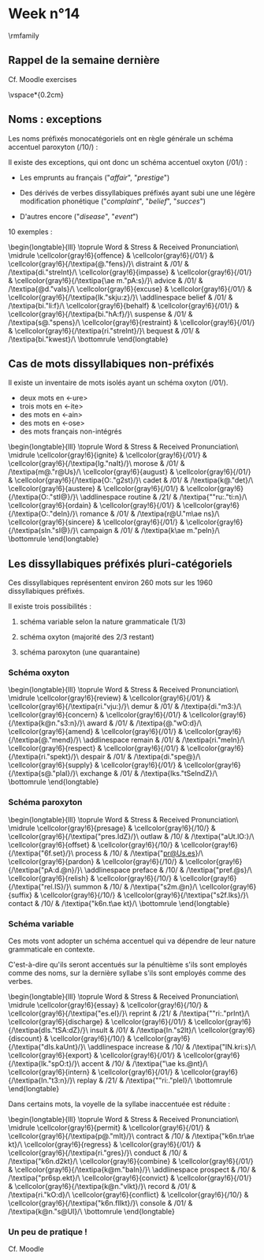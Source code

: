 # Week n°14




\rmfamily

## Rappel de la semaine dernière

Cf. Moodle exercises

\vspace*{0.2cm}

## Noms : exceptions

Les noms préfixés monocatégoriels ont en règle générale un schéma accentuel paroxyton (/10/) :

Il existe des exceptions, qui ont donc un schéma accentuel oxyton (/01/) :

* Les emprunts au français ("*affair*", "*prestige*")

* Des dérivés de verbes dissyllabiques préfixés ayant subi une une légère modification phonétique ("*complaint*", "*belief*", "*succes*")

* D'autres encore ("*disease*", "*event*")

10 exemples :


\begin{longtable}{lll}
\toprule
Word & Stress & Received Pronunciation\\
\midrule
\cellcolor{gray!6}{offence} & \cellcolor{gray!6}{/01/} & \cellcolor{gray!6}{/\textipa{@."fens}/}\\
distraint & /01/ & /\textipa{di."streInt}/\\
\cellcolor{gray!6}{impasse} & \cellcolor{gray!6}{/01/} & \cellcolor{gray!6}{/\textipa{\ae m."pA:s}/}\\
advice & /01/ & /\textipa{@d."vaIs}/\\
\cellcolor{gray!6}{excuse} & \cellcolor{gray!6}{/01/} & \cellcolor{gray!6}{/\textipa{Ik."skju:z}/}\\
\addlinespace
belief & /01/ & /\textipa{bi."li:f}/\\
\cellcolor{gray!6}{behalf} & \cellcolor{gray!6}{/01/} & \cellcolor{gray!6}{/\textipa{bi."hA:f}/}\\
suspense & /01/ & /\textipa{s@."spens}/\\
\cellcolor{gray!6}{restraint} & \cellcolor{gray!6}{/01/} & \cellcolor{gray!6}{/\textipa{ri."streInt}/}\\
bequest & /01/ & /\textipa{bi."kwest}/\\
\bottomrule
\end{longtable}

##  Cas de mots dissyllabiques non-préfixés

Il existe un inventaire de mots isolés ayant un schéma oxyton (/01/).

* deux mots en <-ure>
* trois mots en <-ite>
* des mots en <-ain>
* des mots en <-ose>
* des mots français non-intégrés



\begin{longtable}{lll}
\toprule
Word & Stress & Received Pronunciation\\
\midrule
\cellcolor{gray!6}{ignite} & \cellcolor{gray!6}{/01/} & \cellcolor{gray!6}{/\textipa{Ig."naIt}/}\\
morose & /01/ & /\textipa{m@."r@Us}/\\
\cellcolor{gray!6}{august} & \cellcolor{gray!6}{/01/} & \cellcolor{gray!6}{/\textipa{O:."g2st}/}\\
cadet & /01/ & /\textipa{k@."det}/\\
\cellcolor{gray!6}{austere} & \cellcolor{gray!6}{/01/} & \cellcolor{gray!6}{/\textipa{O:."stI@}/}\\
\addlinespace
routine & /21/ & /\textipa{""ru:."ti:n}/\\
\cellcolor{gray!6}{ordain} & \cellcolor{gray!6}{/01/} & \cellcolor{gray!6}{/\textipa{O:."deIn}/}\\
romance & /01/ & /\textipa{r@U."m\ae ns}/\\
\cellcolor{gray!6}{sincere} & \cellcolor{gray!6}{/01/} & \cellcolor{gray!6}{/\textipa{sIn."sI@}/}\\
campaign & /01/ & /\textipa{k\ae m."peIn}/\\
\bottomrule
\end{longtable}


## Les dissyllabiques préfixés pluri-catégoriels

Ces dissyllabiques représentent environ 260 mots sur les 1960 dissyllabiques préfixés.

Il existe trois possibilités :

1. schéma variable selon la nature grammaticale (1/3)

1. schéma oxyton (majorité des 2/3 restant)

1. schéma paroxyton (une quarantaine)

### Schéma oxyton


\begin{longtable}{lll}
\toprule
Word & Stress & Received Pronunciation\\
\midrule
\cellcolor{gray!6}{review} & \cellcolor{gray!6}{/01/} & \cellcolor{gray!6}{/\textipa{ri."vju:}/}\\
demur & /01/ & /\textipa{di."m3:}/\\
\cellcolor{gray!6}{concern} & \cellcolor{gray!6}{/01/} & \cellcolor{gray!6}{/\textipa{k@n."s3:n}/}\\
award & /01/ & /\textipa{@."wO:d}/\\
\cellcolor{gray!6}{amend} & \cellcolor{gray!6}{/01/} & \cellcolor{gray!6}{/\textipa{@."mend}/}\\
\addlinespace
remain & /01/ & /\textipa{ri."meIn}/\\
\cellcolor{gray!6}{respect} & \cellcolor{gray!6}{/01/} & \cellcolor{gray!6}{/\textipa{ri."spekt}/}\\
despair & /01/ & /\textipa{di."spe@}/\\
\cellcolor{gray!6}{supply} & \cellcolor{gray!6}{/01/} & \cellcolor{gray!6}{/\textipa{s@."plaI}/}\\
exchange & /01/ & /\textipa{Iks."tSeIndZ}/\\
\bottomrule
\end{longtable}

### Schéma paroxyton


\begin{longtable}{lll}
\toprule
Word & Stress & Received Pronunciation\\
\midrule
\cellcolor{gray!6}{presage} & \cellcolor{gray!6}{/10/} & \cellcolor{gray!6}{/\textipa{"pres.IdZ}/}\\
outlaw & /10/ & /\textipa{"aUt.lO:}/\\
\cellcolor{gray!6}{offset} & \cellcolor{gray!6}{/10/} & \cellcolor{gray!6}{/\textipa{"6f.set}/}\\
process & /10/ & /\textipa{"pr@Us.es}/\\
\cellcolor{gray!6}{pardon} & \cellcolor{gray!6}{/10/} & \cellcolor{gray!6}{/\textipa{"pA:d.@n}/}\\
\addlinespace
preface & /10/ & /\textipa{"pref.@s}/\\
\cellcolor{gray!6}{relish} & \cellcolor{gray!6}{/10/} & \cellcolor{gray!6}{/\textipa{"rel.IS}/}\\
summon & /10/ & /\textipa{"s2m.@n}/\\
\cellcolor{gray!6}{suffix} & \cellcolor{gray!6}{/10/} & \cellcolor{gray!6}{/\textipa{"s2f.Iks}/}\\
contact & /10/ & /\textipa{"k6n.t\ae kt}/\\
\bottomrule
\end{longtable}

### Schéma variable

Ces mots vont adopter un schéma accentuel qui va dépendre de leur nature grammaticale en contexte.

C'est-à-dire qu'ils seront accentués sur la pénultième s'ils sont employés comme des noms, sur la dernière syllabe s'ils sont employés comme des verbes. 



\begin{longtable}{lll}
\toprule
Word & Stress & Received Pronunciation\\
\midrule
\cellcolor{gray!6}{essay} & \cellcolor{gray!6}{/10/} & \cellcolor{gray!6}{/\textipa{"es.eI}/}\\
reprint & /21/ & /\textipa{""ri:."prInt}/\\
\cellcolor{gray!6}{discharge} & \cellcolor{gray!6}{/01/} & \cellcolor{gray!6}{/\textipa{dIs."tSA:dZ}/}\\
insult & /01/ & /\textipa{In."s2lt}/\\
\cellcolor{gray!6}{discount} & \cellcolor{gray!6}{/10/} & \cellcolor{gray!6}{/\textipa{"dIs.kaUnt}/}\\
\addlinespace
increase & /10/ & /\textipa{"IN.kri:s}/\\
\cellcolor{gray!6}{export} & \cellcolor{gray!6}{/01/} & \cellcolor{gray!6}{/\textipa{Ik."spO:t}/}\\
accent & /10/ & /\textipa{"\ae ks.@nt}/\\
\cellcolor{gray!6}{intern} & \cellcolor{gray!6}{/01/} & \cellcolor{gray!6}{/\textipa{In."t3:n}/}\\
replay & /21/ & /\textipa{""ri:."pleI}/\\
\bottomrule
\end{longtable}

Dans certains mots, la voyelle de la syllabe inaccentuée est réduite :


\begin{longtable}{lll}
\toprule
Word & Stress & Received Pronunciation\\
\midrule
\cellcolor{gray!6}{permit} & \cellcolor{gray!6}{/01/} & \cellcolor{gray!6}{/\textipa{p@."mIt}/}\\
contract & /10/ & /\textipa{"k6n.tr\ae kt}/\\
\cellcolor{gray!6}{regress} & \cellcolor{gray!6}{/01/} & \cellcolor{gray!6}{/\textipa{ri."gres}/}\\
conduct & /10/ & /\textipa{"k6n.d2kt}/\\
\cellcolor{gray!6}{combine} & \cellcolor{gray!6}{/01/} & \cellcolor{gray!6}{/\textipa{k@m."baIn}/}\\
\addlinespace
prospect & /10/ & /\textipa{"pr6sp.ekt}/\\
\cellcolor{gray!6}{convict} & \cellcolor{gray!6}{/01/} & \cellcolor{gray!6}{/\textipa{k@n."vIkt}/}\\
record & /01/ & /\textipa{ri."kO:d}/\\
\cellcolor{gray!6}{conflict} & \cellcolor{gray!6}{/10/} & \cellcolor{gray!6}{/\textipa{"k6n.flIkt}/}\\
console & /01/ & /\textipa{k@n."s@Ul}/\\
\bottomrule
\end{longtable}

### Un peu de pratique !

Cf. Moodle
